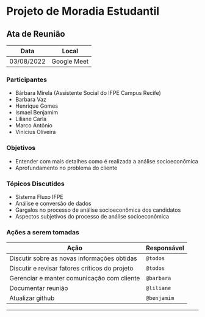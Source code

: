 # Projeto de Moradia Estudantil


## Ata de Reunião

Data         | Local
------------ | -------------
03/08/2022   | Google Meet


### Participantes
* Bárbara Mirela (Assistente Social do IFPE Campus Recife)
* Barbara Vaz
* Henrique Gomes
* Ismael Benjamim
* Liliane Carla
* Marco Antônio
* Vinícius Oliveira

### Objetivos
* Entender com mais detalhes como é realizada a análise socioeconômica 
* Aprofundamento no problema do cliente

### Tópicos Discutidos
* Sistema Fluxo IFPE
* Análise e conversão de dados
* Gargalos no processo de análise socioeconômica dos candidatos
* Aspectos subjetivos do processo de análise socioeconômica

### Ações a serem tomadas
Ação         | Responsável   
------------ | ------------- 
Discutir sobre as novas informações obtidas | `@todos`
Discutir e revisar fatores críticos do projeto | `@todos`
Gerenciar e manter comunicação com cliente | `@barbara`
Documentar reunião | `@liliane`
Atualizar github | `@benjamim`
------------
